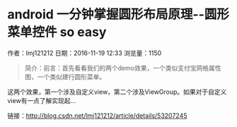# android 一分钟掌握圆形布局原理--圆形菜单控件 so easy
作者：lmj121212
日期：2016-11-19 12:33
浏览量：1150
> 简介：前言：首先看看我们的两个demo效果，一个类似支付宝网格属性图，一个类似建行圆形菜单。



这两个效果，第一个涉及自定义view，第二个涉及ViewGroup。如果对于自定义view有一点了解实现起...

 链接：http://blog.csdn.net/lmj121212/article/details/53207245
